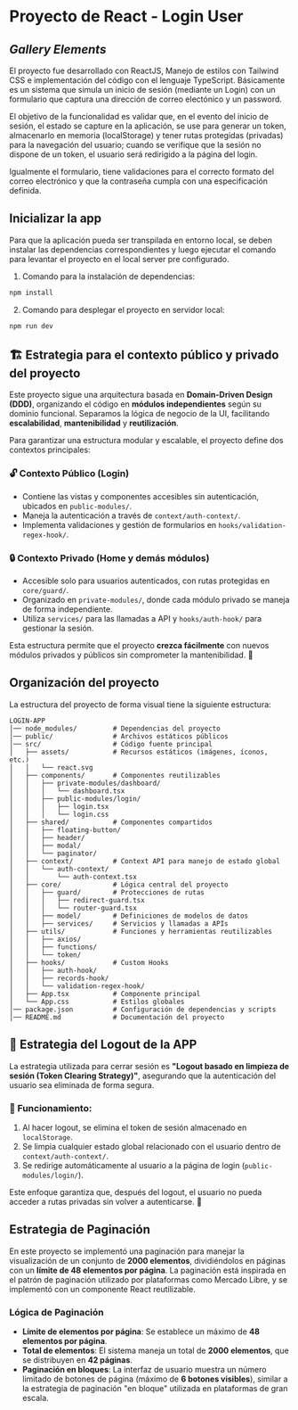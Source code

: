 # Proyecto de React - Login User

## _Gallery Elements_

El proyecto fue desarrollado con ReactJS, Manejo de estilos con Tailwind CSS e
implementación del código con el lenguaje TypeScript. Básicamente es un sistema
que simula un inicio de sesión (mediante un Login) con un formulario que captura
una dirección de correo electónico y un password.

El objetivo de la funcionalidad es validar que, en el evento del inicio de
sesión, el estado se capture en la aplicación, se use para generar un token,
almacenarlo en memoria (localStorage) y tener rutas protegidas (privadas) para
la navegación del usuario; cuando se verifique que la sesión no dispone de un
token, el usuario será redirigido a la página del login.

Igualmente el formulario, tiene validaciones para el correcto formato del correo
electrónico y que la contraseña cumpla con una especificación definida.

## Inicializar la app

Para que la aplicación pueda ser transpilada en entorno local, se deben instalar
las dependencias correspondientes y luego ejecutar el comando para levantar el
proyecto en el local server pre configurado.

1. Comando para la instalación de dependencias:

```sh
npm install
```

2. Comando para desplegar el proyecto en servidor local:

```sh
npm run dev
```

## 🏗️ Estrategia para el contexto público y privado del proyecto

Este proyecto sigue una arquitectura basada en **Domain-Driven Design (DDD)**,
organizando el código en **módulos independientes** según su dominio funcional.
Separamos la lógica de negocio de la UI, facilitando **escalabilidad**,
**mantenibilidad** y **reutilización**.

Para garantizar una estructura modular y escalable, el proyecto define dos
contextos principales:

### 🔓 Contexto Público (Login)

- Contiene las vistas y componentes accesibles sin autenticación, ubicados en
  `public-modules/`.
- Maneja la autenticación a través de `context/auth-context/`.
- Implementa validaciones y gestión de formularios en
  `hooks/validation-regex-hook/`.

### 🔒 Contexto Privado (Home y demás módulos)

- Accesible solo para usuarios autenticados, con rutas protegidas en
  `core/guard/`.
- Organizado en `private-modules/`, donde cada módulo privado se maneja de forma
  independiente.
- Utiliza `services/` para las llamadas a API y `hooks/auth-hook/` para
  gestionar la sesión.

Esta estructura permite que el proyecto **crezca fácilmente** con nuevos módulos
privados y públicos sin comprometer la mantenibilidad. 🚀

## Organización del proyecto

La estructura del proyecto de forma visual tiene la siguiente estructura:

```
LOGIN-APP
│── node_modules/         # Dependencias del proyecto
│── public/               # Archivos estáticos públicos
│── src/                  # Código fuente principal
│   ├── assets/           # Recursos estáticos (imágenes, íconos, etc.)
│   │   └── react.svg
│   ├── components/       # Componentes reutilizables
│   │   ├── private-modules/dashboard/
│   │   │   └── dashboard.tsx
│   │   ├── public-modules/login/
│   │   │   ├── login.tsx
│   │   │   └── login.css
│   ├── shared/           # Componentes compartidos
│   │   ├── floating-button/
│   │   ├── header/
│   │   ├── modal/
│   │   └── paginator/
│   ├── context/          # Context API para manejo de estado global
│   │   └── auth-context/
│   │       └── auth-context.tsx
│   ├── core/             # Lógica central del proyecto
│   │   ├── guard/        # Protecciones de rutas
│   │   │   ├── redirect-guard.tsx
│   │   │   └── router-guard.tsx
│   │   ├── model/        # Definiciones de modelos de datos
│   │   ├── services/     # Servicios y llamadas a APIs
│   ├── utils/            # Funciones y herramientas reutilizables
│   │   ├── axios/
│   │   ├── functions/
│   │   └── token/
│   ├── hooks/            # Custom Hooks
│   │   ├── auth-hook/
│   │   ├── records-hook/
│   │   └── validation-regex-hook/
│   ├── App.tsx           # Componente principal
│   └── App.css           # Estilos globales
│── package.json          # Configuración de dependencias y scripts
│── README.md             # Documentación del proyecto
```

## 🚪 Estrategia del Logout de la APP

La estrategia utilizada para cerrar sesión es **"Logout basado en limpieza de
sesión (Token Clearing Strategy)"**, asegurando que la autenticación del usuario
sea eliminada de forma segura.

### 🔹 Funcionamiento:

1. Al hacer logout, se elimina el token de sesión almacenado en `localStorage`.
2. Se limpia cualquier estado global relacionado con el usuario dentro de
   `context/auth-context/`.
3. Se redirige automáticamente al usuario a la página de login
   (`public-modules/login/`).

Este enfoque garantiza que, después del logout, el usuario no pueda acceder a
rutas privadas sin volver a autenticarse. 🚀

## Estrategia de Paginación

En este proyecto se implementó una paginación para manejar la visualización de
un conjunto de **2000 elementos**, dividiéndolos en páginas con un **límite de
48 elementos por página**. La paginación está inspirada en el patrón de
paginación utilizado por plataformas como Mercado Libre, y se implementó con un
componente React reutilizable.

### Lógica de Paginación

- **Límite de elementos por página**: Se establece un máximo de **48 elementos
  por página**.
- **Total de elementos**: El sistema maneja un total de **2000 elementos**, que
  se distribuyen en **42 páginas**.
- **Paginación en bloques**: La interfaz de usuario muestra un número limitado
  de botones de página (máximo de **6 botones visibles**), similar a la
  estrategia de paginación "en bloque" utilizada en plataformas de gran escala.
